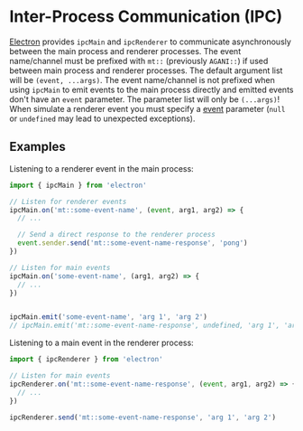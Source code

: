 # Inter-Process Communication (IPC)

[Electron](https://electronjs.org/docs/api/ipc-main) provides `ipcMain` and `ipcRenderer` to communicate asynchronously between the main process and renderer processes. The event name/channel must be prefixed with `mt::` (previously `AGANI::`) if used between main process and renderer processes. The default argument list will be `(event, ...args)`. The event name/channel is not prefixed when using `ipcMain` to emit events to the main process directly and emitted events don't have an `event` parameter. The parameter list will only be `(...args)`! When simulate a renderer event you must specify a [event](https://electronjs.org/docs/api/ipc-main#event-object) parameter (`null` or `undefined` may lead to unexpected exceptions).

## Examples

Listening to a renderer event in the main process:

```js
import { ipcMain } from 'electron'

// Listen for renderer events
ipcMain.on('mt::some-event-name', (event, arg1, arg2) => {
  // ...

  // Send a direct response to the renderer process
  event.sender.send('mt::some-event-name-response', 'pong')
})

// Listen for main events
ipcMain.on('some-event-name', (arg1, arg2) => {
  // ...
})


ipcMain.emit('some-event-name', 'arg 1', 'arg 2')
// ipcMain.emit('mt::some-event-name-response', undefined, 'arg 1', 'arg 2') // crash because event is used
```

Listening to a main event in the renderer process:

```js
import { ipcRenderer } from 'electron'

// Listen for main events
ipcRenderer.on('mt::some-event-name-response', (event, arg1, arg2) => {
  // ...
})

ipcRenderer.send('mt::some-event-name-response', 'arg 1', 'arg 2')
```
